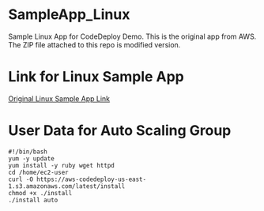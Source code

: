 # SampleApp_Linux
Sample Linux App for CodeDeploy Demo. This is the original app from AWS. The ZIP file attached to this repo is modified version.

# Link for Linux Sample App
[Original Linux Sample App Link](http://s3.amazonaws.com/aws-codedeploy-us-east-1/samples/latest/SampleApp_Linux.zip)

# User Data for Auto Scaling Group
```
#!/bin/bash
yum -y update
yum install -y ruby wget httpd
cd /home/ec2-user
curl -O https://aws-codedeploy-us-east-1.s3.amazonaws.com/latest/install
chmod +x ./install
./install auto
```
